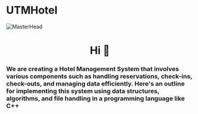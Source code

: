 # UTMHotel
![MasterHead](https://pro2-bar-s3-cdn-cf.myportfolio.com/93bea8ef802a988ed8ab44889dc82b83/b99b565b-5336-4cd2-b731-c64c24515600_rw_1200.gif?h=d41ed58a4aa58082b4478ffc4571d416)

<h1 align="center">Hi 👋</h1>

<h3 align="left">We are creating a Hotel Management System that involves various components such as handling reservations, check-ins, check-outs, and managing data efficiently. Here's an outline for implementing this system using data structures, algorithms, and file handling in a programming language like C++</h3>
